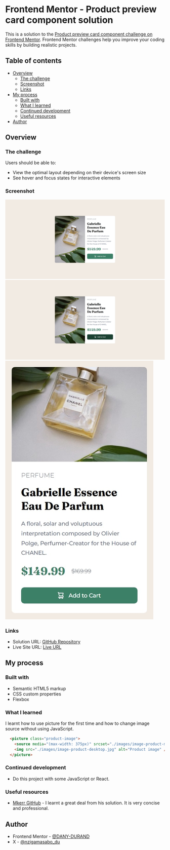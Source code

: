 # Frontend Mentor - Product preview card component solution

This is a solution to the [Product preview card component challenge on Frontend Mentor](https://www.frontendmentor.io/challenges/product-preview-card-component-GO7UmttRfa). Frontend Mentor challenges help you improve your coding skills by building realistic projects. 

## Table of contents

- [Overview](#overview)
  - [The challenge](#the-challenge)
  - [Screenshot](#screenshot)
  - [Links](#links)
- [My process](#my-process)
  - [Built with](#built-with)
  - [What I learned](#what-i-learned)
  - [Continued development](#continued-development)
  - [Useful resources](#useful-resources)
- [Author](#author)

## Overview

### The challenge

Users should be able to:

- View the optimal layout depending on their device's screen size
- See hover and focus states for interactive elements

### Screenshot

![](./images/desktop-view-solution.jpeg)
![](./images/active-view-solution.jpeg)
![](./images/mobile-view-solution.jpeg)

### Links

- Solution URL: [GitHub Repository](https://github.com/DANY-DURAND/frontend-mentor-challenges/tree/main/product-preview-card-component-main)
- Live Site URL: [Live URL](https://blog-card-frm.netlify.app/product-preview-card-component-main)

## My process

### Built with

- Semantic HTML5 markup
- CSS custom properties
- Flexbox

### What I learned

I learnt how to use picture for the first time and how to change image source without using JavaScript.

```html
  <picture class="product-image">
    <source media="(max-width: 375px)" srcset="./images/image-product-mobile.jpg">
    <img src="./images/image-product-desktop.jpg" alt="Product image" />
  </picture>
```

### Continued development

- Do this project with some JavaScript or React.

### Useful resources

- [Mkerr GitHub](https://github.com/mkerr-github/product-preview-card/blob/master) - I learnt a great deal from his solution. It is very concise and professional.

## Author

- Frontend Mentor - [@DANY-DURAND](https://www.frontendmentor.io/profile/DANY-DURAND)
- X - [@nzigamasabo_du](https://www.x.com/nzigamasabo_du)

